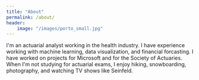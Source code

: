 ```yaml
---
title: "About"
permalink: /about/
header:
    image: "/images/porto_small.jpg"
---
```



I'm an actuarial analyst working in the health industry. I have experience working with machine learning, data visualization, and financial forcasting. I have worked on projects for Microsoft and for the Society of Actuaries. When I'm not studying for actuarial exams, I enjoy hiking, snowboarding, photography, and watching TV shows like Seinfeld. 


